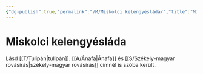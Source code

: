 ```yaml
---
{"dg-publish":true,"permalink":"/M/Miskolci kelengyésláda/","title":"Miskolci kelengyésláda","tags":["dg_uploaded"],"created":"2023-10-05T11:57","updated":"2023-10-25T01:57"}
---
```



# Miskolci kelengyésláda

Lásd [[T/Tulipán\|tulipán]]. [[A/Ánafa\|Ánafa]] és [[S/Székely-magyar rovásírás\|székely-magyar rovásírás]] címnél is szóba került.  